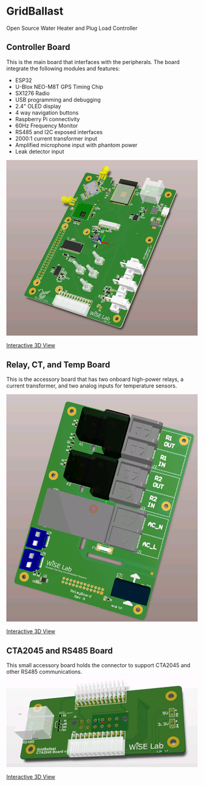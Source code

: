 # GridBallast
Open Source Water Heater and Plug Load Controller

## Controller Board
This is the main board that interfaces with the peripherals.
The board integrate the following modules and features:
* ESP32
* U-Blox NEO-M8T GPS Timing Chip
* SX1276 Radio
* USB programming and debugging
* 2.4" OLED display
* 4 way navigation buttons
* Raspberry Pi connectivity
* 60Hz Frequency Monitor
* RS485 and I2C exposed interfaces
* 2000:1 current transformer input
* Amplified microphone input with phantom power
* Leak detector input

![Controller Board V1 3D](Hardware/Controller/Info/ControllerV1-3D.png)

[Interactive 3D View](Hardware/Controller/Info/PCBv1.stl)

## Relay, CT, and Temp Board
This is the accessory board that has two onboard high-power relays, a current transformer, and two analog inputs for temperature sensors.

![Relay Board V1 3D](Hardware/Relay%20Board/RelayBoardV1-3D.png)

[Interactive 3D View](Hardware/Relay%20Board/RelayBoardV1.stl)

## CTA2045 and RS485 Board
This small accessory board holds the connector to support CTA2045 and other RS485 communications.
![CTA2045 Board V1 3D](Hardware/CTA2045/Info/CTA2045BoardV1-3D.png)

[Interactive 3D View](Hardware/CTA2045/Info/CTA2045v1.stl)
